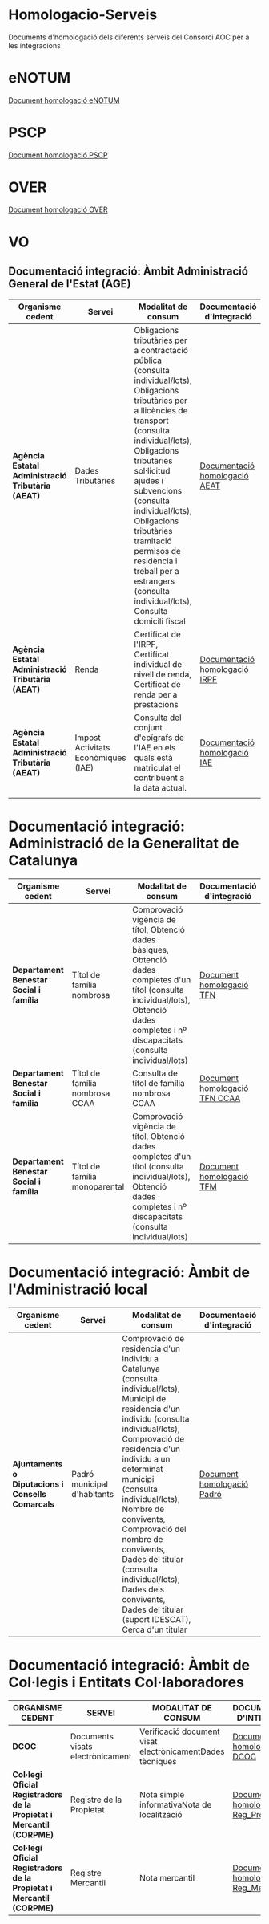 # Homologacio-Serveis
Documents d'homologació dels diferents serveis del Consorci AOC per a les integracions

# eNOTUM

[Document homologació eNOTUM][link1]

[link1]:https://github.com/ConsorciAOC/Homologacio-Serveis/blob/main/Documents/Document-homologacio_NT-v5.0.docx

# PSCP

[Document homologació PSCP][link1]

[link1]:https://github.com/ConsorciAOC/Homologacio-Serveis/blob/main/Documents/Document-homologacio_PSCP_v2.docx

# OVER

[Document homologació OVER][link1]

[link1]:https://github.com/ConsorciAOC/Homologacio-Serveis/blob/main/Documents/Document-homologacio_OVER_v2.docx

# VO

## Documentació integració: Àmbit Administració General de l&#39;Estat (AGE)

| **Organisme cedent** | **Servei** | **Modalitat de consum** | **Documentació d&#39;integració** |
| --- | --- | --- | --- |
| **Agència Estatal Administració Tributària (AEAT)**      | Dades Tributàries | Obligacions tributàries per a contractació pública (consulta individual/lots), Obligacions tributàries per a llicències de transport (consulta individual/lots), Obligacions tributàries sol·licitud ajudes i subvencions (consulta individual/lots), Obligacions tributàries tramitació permisos de residència i treball per a estrangers (consulta individual/lots), Consulta domicili fiscal | [Documentació homologació AEAT][link2] |
| **Agència Estatal Administració Tributària (AEAT)** | Renda | Certificat de l&#39;IRPF, Certificat individual de nivell de renda, Certificat de renda per a prestacions |[Documentació homologació IRPF][link3] |
| **Agència Estatal Administració Tributària (AEAT)** | Impost Activitats Econòmiques (IAE) | Consulta del conjunt d&#39;epígrafs de l&#39;IAE en els quals està matriculat el contribuent a la data actual. | [Documentació homologació IAE][link4]   |
| |


##

# Documentació integració: Administració de la Generalitat de Catalunya

| **Organisme cedent** | **Servei** | **Modalitat de consum** | **Documentació d&#39;integració** |
| --- | --- | --- | --- |
| **Departament Benestar Social i família** | Títol de família nombrosa | Comprovació vigència de títol, Obtenció dades bàsiques, Obtenció dades completes d&#39;un títol (consulta individual/lots), Obtenció dades completes i nº discapacitats (consulta individual/lots) | [Document homologació TFN][link4] |
| **Departament Benestar Social i família** | Títol de família nombrosa CCAA | Consulta de títol de família nombrosa CCAA | [Document homologació TFN CCAA][link4] |
| **Departament Benestar Social i família** | Títol de família monoparental | Comprovació vigència de títol, Obtenció dades completes d&#39;un títol (consulta individual/lots), Obtenció dades completes i nº discapacitats (consulta individual/lots) | [Document homologació TFM][link4] |

##
# Documentació integració: Àmbit de l&#39;Administració local

| **Organisme cedent** | **Servei** | **Modalitat de consum** | **Documentació d&#39;integració** |
| --- | --- | --- | --- |
| **Ajuntaments o Diputacions i Consells Comarcals** | Padró municipal d&#39;habitants | Comprovació de residència d&#39;un individu a Catalunya (consulta individual/lots), Municipi de residència d&#39;un individu (consulta individual/lots), Comprovació de residència d&#39;un individu a un determinat municipi (consulta individual/lots), Nombre de convivents, Comprovació del nombre de convivents, Dades del titular (consulta individual/lots), Dades dels convivents, Dades del titular (suport IDESCAT), Cerca d&#39;un titular | [Document homologació Padró][link4] |

##
# Documentació integració: Àmbit de Col·legis i Entitats Col·laboradores

| **ORGANISME CEDENT** | **SERVEI** | **MODALITAT DE CONSUM** | **DOCUMENTACIÓ D&#39;INTEGRACIÓ** |
| --- | --- | --- | --- |
| **DCOC** | Documents visats electrònicament | Verificació document visat electrònicamentDades tècniques | [Document homologació DCOC][link4] |
| **Col·legi Oficial Registradors de la Propietat i Mercantil (CORPME)** | Registre de la Propietat | Nota simple informativaNota de localització | [Document homologació Reg\_Prop][link4] |
| **Col·legi Oficial Registradors de la Propietat i Mercantil (CORPME)** | Registre Mercantil | Nota mercantil | [Document homologació Reg\_Merc][link4] |



[link2]:https://github.com/ConsorciAOC/Homologacio-Serveis/blob/main/Documents/Document-homologacio_OVER_v2.docx

[link3]:https://github.com/ConsorciAOC/Homologacio-Serveis/blob/main/Documents/Document-homologacio_OVER_v2.docx

[link4]:https://github.com/ConsorciAOC/Homologacio-Serveis/blob/main/Documents/Document-homologacio_OVER_v2.docx
